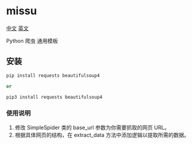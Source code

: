 <h1 class='center'>missu</h1>
<div class="center">
  <p class=center>
    <a href="#">中文</a>
     <a href="#">英文</a>
  </p>
  Python 爬虫 通用模板
</div>

## 安装 

```python
pip install requests beautifulsoup4

or

pip3 install requests beautifulsoup4

```

### 使用说明

1. 修改 SimpleSpider 类的 base_url 参数为你需要抓取的网页 URL。
2. 根据具体网页的结构，在 extract_data 方法中添加逻辑以提取所需的数据。
